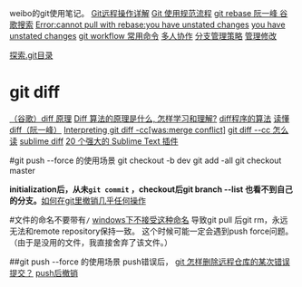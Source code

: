 
weibo的git使用笔记。
[Git远程操作详解](http://www.ruanyifeng.com/blog/2014/06/git_remote.html?bsh_bid=1314465090)
[Git 使用规范流程](http://www.ruanyifeng.com/blog/2015/08/git-use-process.html)
[git rebase 阮一峰 谷歌搜索](https://www.google.com.hk/search?q=git+rebase++%E9%98%AE%E4%B8%80%E5%B3%B0&ie=utf-8&oe=utf-8&gws_rd=cr,ssl)
[Error:cannot pull with rebase:you have unstated changes](http://stackoverflow.com/questions/23517464/error-cannot-pull-with-rebase-you-have-unstaged-changes)
[you have unstated changes](https://www.google.com.hk/search?newwindow=1&safe=strict&q=you+have+unstaged+changes++&oq=you+have+unstaged+changes++&gs_l=serp.3..0j0i30k1l6j0i5i30k1l3.68687.78840.0.79129.12.12.0.0.0.0.188.1132.6j4.10.0....0...1c.1.64.serp..2.1.82.6SnD5AXtjG0)
[git workflow 常用命令](http://www.cnblogs.com/kidsitcn/p/4450466.html)
[多人协作](http://www.liaoxuefeng.com/wiki/0013739516305929606dd18361248578c67b8067c8c017b000/0013760174128707b935b0be6fc4fc6ace66c4f15618f8d000)
[分支管理策略](http://www.liaoxuefeng.com/wiki/0013739516305929606dd18361248578c67b8067c8c017b000/0013758410364457b9e3d821f4244beb0fd69c61a185ae0000)
[管理修改](http://www.liaoxuefeng.com/wiki/0013739516305929606dd18361248578c67b8067c8c017b000/001374829472990293f16b45df14f35b94b3e8a026220c5000)

[探索.git目录](http://www.cnblogs.com/zhongxinWang/p/4235448.html)

# git diff
[（谷歌）diff 原理](https://www.google.com.hk/search?newwindow=1&safe=strict&q=diff+%E5%8E%9F%E7%90%86+&oq=diff+%E5%8E%9F%E7%90%86+&gs_l=serp.3..0i30k1j0i5i30k1l2.68361.68361.0.68637.1.1.0.0.0.0.83.83.1.1.0....0...1c.1.64.serp..0.1.82.DtZbCTJhHNs)
[Diff 算法的原理是什么, 怎样学习和理解?](https://segmentfault.com/q/1010000000367833)
[diff程序的算法](http://www.voidcn.com/blog/dog250/article/p-5859714.html)
[读懂diff（阮一峰）](http://www.ruanyifeng.com/blog/2012/08/how_to_read_diff.html)
[Interpreting git diff -cc[was:merge conflict]](https://lists.gnu.org/archive/html/emacs-devel/2010-01/msg01182.html)
[git diff --cc 怎么读](https://www.google.com.hk/search?newwindow=1&safe=strict&q=git+diff+--cc+%E6%80%8E%E4%B9%88%E8%AF%BB&oq=git+diff+--cc+%E6%80%8E%E4%B9%88%E8%AF%BB&gs_l=serp.3...8438.11111.0.11377.11.9.2.0.0.0.227.772.3j2j1.6.0....0...1c.1.64.serp..3.0.0.bCGBg-Hw7IU)
[sublime  diff](https://github.com/colinta/SublimeFileDiffs)
[20 个强大的 Sublime Text 插件 ](http://www.oschina.net/translate/20-powerful-sublimetext-plugins)

#git push --force 的使用场景
git checkout -b dev
git add -all
git checkout master

**initialization后，从未`git commit` ，checkout后git branch --list 也看不到自己的分支。**[如何在git里撤销几乎任何操作](blog.jobbole.com/87700/)

#文件的命名不要带有`/`
[windows下不接受这种命名](https://www.google.com.hk/search?q=invalid+path+git+pull&ie=utf-8&oe=utf-8&gws_rd=cr,ssl)
导致git pull 后git rm，永远无法和remote repository保持一致。
这个时候可能一定会遇到push force问题。（由于是没用的文件，我直接舍弃了该文件。）


##git push --force 的使用场景
push错误后，
[git 怎样删除远程仓库的某次错误提交？](https://segmentfault.com/q/1010000002898735)
[push后撤销](https://www.google.com.hk/search?q=push%E5%90%8E%E6%92%A4%E9%94%80&ie=utf-8&oe=utf-8&gws_rd=cr,ssl)

## 
